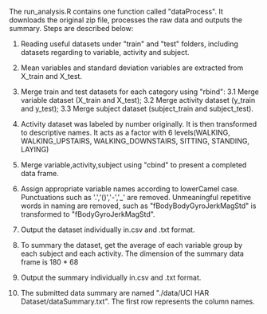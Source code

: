 The run_analysis.R contains one function called "dataProcess". It downloads the original zip file, processes the raw data and outputs the summary. Steps are described below:

1. Reading useful datasets under "train" and "test" folders, including datasets regarding to variable, activity and subject.

2. Mean variables and standard deviation variables are extracted from X_train and X_test.

3. Merge train and test datasets for each category using "rbind":
	3.1 Merge variable dataset (X_train and X_test);
	3.2 Merge activity dataset (y_train and y_test);
	3.3 Merge subject dataset (subject_train and subject_test).	
	
4. Activity dataset was labeled by number originally. It is then transformed to descriptive names. It acts as a factor with 6 levels(WALKING, WALKING_UPSTAIRS, WALKING_DOWNSTAIRS, SITTING, STANDING, LAYING)

5. Merge variable,activity,subject using "cbind" to present a completed data frame.

6. Assign appropriate variable names according to lowerCamel case. Punctuations such as '.','()','-','_' are removed. Unmeaningful repetitive words in naming are removed, such as "fBodyBodyGyroJerkMagStd" is transformed to "fBodyGyroJerkMagStd".

7. Output the dataset individually in.csv and .txt format. 

8. To summary the dataset, get the average of each variable group by each subject and each activity. The dimension of the summary data frame is 180 * 68 

9. Output the summary individually in.csv and .txt format.

10. The submitted data summary are named "./data/UCI HAR Dataset/dataSummary.txt". The first row represents the column names.
